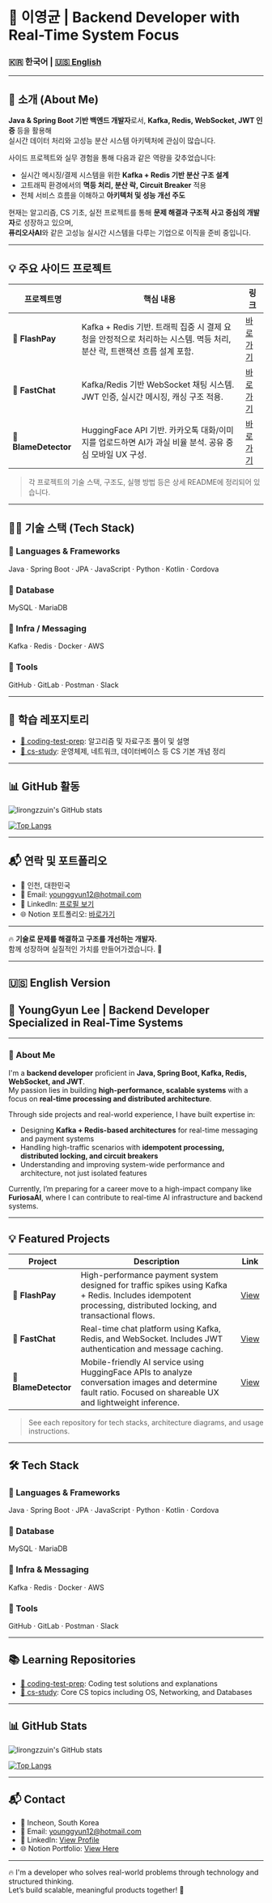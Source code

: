 # 👋 이영균 | Backend Developer with Real-Time System Focus

### 🇰🇷 한국어 | [🇺🇸 English](#-english-version)

---

## 🧭 소개 (About Me)

**Java & Spring Boot 기반 백엔드 개발자**로서, **Kafka, Redis, WebSocket, JWT 인증** 등을 활용해  
실시간 데이터 처리와 고성능 분산 시스템 아키텍처에 관심이 많습니다.

사이드 프로젝트와 실무 경험을 통해 다음과 같은 역량을 갖추었습니다:

- 실시간 메시징/결제 시스템을 위한 **Kafka + Redis 기반 분산 구조 설계**
- 고트래픽 환경에서의 **멱등 처리, 분산 락, Circuit Breaker** 적용
- 전체 서비스 흐름을 이해하고 **아키텍처 및 성능 개선 주도**

현재는 알고리즘, CS 기초, 실전 프로젝트를 통해 **문제 해결과 구조적 사고 중심의 개발자**로 성장하고 있으며,  
**퓨리오사AI**와 같은 고성능 실시간 시스템을 다루는 기업으로 이직을 준비 중입니다.

---

## 💡 주요 사이드 프로젝트

| 프로젝트명 | 핵심 내용 | 링크 |
|------------|-----------|------|
| 🔷 **FlashPay** | Kafka + Redis 기반. 트래픽 집중 시 결제 요청을 안정적으로 처리하는 시스템. 멱등 처리, 분산 락, 트랜잭션 흐름 설계 포함. | [바로가기](https://github.com/lirongzzuin/FlashPay) |
| 🔷 **FastChat** | Kafka/Redis 기반 WebSocket 채팅 시스템. JWT 인증, 실시간 메시징, 캐싱 구조 적용. | [바로가기](https://github.com/lirongzzuin/FastChat) |
| 🔷 **BlameDetector** | HuggingFace API 기반. 카카오톡 대화/이미지를 업로드하면 AI가 과실 비율 분석. 공유 중심 모바일 UX 구성. | [바로가기](https://github.com/lirongzzuin/BlameDetector) |

> 각 프로젝트의 기술 스택, 구조도, 실행 방법 등은 상세 README에 정리되어 있습니다.

---

## 🧑‍💻 기술 스택 (Tech Stack)

### 🔹 Languages & Frameworks  
Java · Spring Boot · JPA · JavaScript · Python · Kotlin · Cordova

### 🔹 Database  
MySQL · MariaDB

### 🔹 Infra / Messaging  
Kafka · Redis · Docker · AWS

### 🔹 Tools  
GitHub · GitLab · Postman · Slack

---

## 📘 학습 레포지토리

- [📁 coding-test-prep](https://github.com/lirongzzuin/coding-test-prep): 알고리즘 및 자료구조 풀이 및 설명
- [📁 cs-study](https://github.com/lirongzzuin/cs-study): 운영체제, 네트워크, 데이터베이스 등 CS 기본 개념 정리

---

## 📊 GitHub 활동

![lirongzzuin's GitHub stats](https://github-readme-stats.vercel.app/api?username=lirongzzuin&show_icons=true&theme=gruvbox)

[![Top Langs](https://github-readme-stats.vercel.app/api/top-langs/?username=lirongzzuin&layout=compact&theme=gruvbox_light&langs_count=5)](https://github.com/anuraghazra/github-readme-stats)

---

## 📬 연락 및 포트폴리오

- 📍 인천, 대한민국  
- 📧 Email: [younggyun12@hotmail.com](mailto:younggyun12@hotmail.com)  
- 💼 LinkedIn: [프로필 보기](https://www.linkedin.com/in/%EC%98%81%EA%B7%A0-%EC%9D%B4-b2b4532b6)  
- 🌐 Notion 포트폴리오: [바로가기](https://swamp-force-6e6.notion.site/Developer-YG-s-289e71bb7258468fb045b6d70b54eb10?pvs=4)

---

🔥 **기술로 문제를 해결하고 구조를 개선하는 개발자.**  
함께 성장하며 실질적인 가치를 만들어가겠습니다. 🚀

---

## 🇺🇸 English Version

## 👋 YoungGyun Lee | Backend Developer Specialized in Real-Time Systems

---

### 🧭 About Me

I'm a **backend developer** proficient in **Java, Spring Boot, Kafka, Redis, WebSocket, and JWT**.  
My passion lies in building **high-performance, scalable systems** with a focus on **real-time processing and distributed architecture**.

Through side projects and real-world experience, I have built expertise in:

- Designing **Kafka + Redis-based architectures** for real-time messaging and payment systems
- Handling high-traffic scenarios with **idempotent processing, distributed locking, and circuit breakers**
- Understanding and improving system-wide performance and architecture, not just isolated features

Currently, I’m preparing for a career move to a high-impact company like **FuriosaAI**, where I can contribute to real-time AI infrastructure and backend systems.

---

## 💡 Featured Projects

| Project | Description | Link |
|---------|-------------|------|
| 🔷 **FlashPay** | High-performance payment system designed for traffic spikes using Kafka + Redis. Includes idempotent processing, distributed locking, and transactional flows. | [View](https://github.com/lirongzzuin/FlashPay) |
| 🔷 **FastChat** | Real-time chat platform using Kafka, Redis, and WebSocket. Includes JWT authentication and message caching. | [View](https://github.com/lirongzzuin/FastChat) |
| 🔷 **BlameDetector** | Mobile-friendly AI service using HuggingFace APIs to analyze conversation images and determine fault ratio. Focused on shareable UX and lightweight inference. | [View](https://github.com/lirongzzuin/BlameDetector) |

> See each repository for tech stacks, architecture diagrams, and usage instructions.

---

## 🛠 Tech Stack

### 🔹 Languages & Frameworks  
Java · Spring Boot · JPA · JavaScript · Python · Kotlin · Cordova

### 🔹 Database  
MySQL · MariaDB

### 🔹 Infra & Messaging  
Kafka · Redis · Docker · AWS

### 🔹 Tools  
GitHub · GitLab · Postman · Slack

---

## 📚 Learning Repositories

- [📁 coding-test-prep](https://github.com/lirongzzuin/coding-test-prep): Coding test solutions and explanations  
- [📁 cs-study](https://github.com/lirongzzuin/cs-study): Core CS topics including OS, Networking, and Databases

---

## 📊 GitHub Stats

![lirongzzuin's GitHub stats](https://github-readme-stats.vercel.app/api?username=lirongzzuin&show_icons=true&theme=gruvbox)

[![Top Langs](https://github-readme-stats.vercel.app/api/top-langs/?username=lirongzzuin&layout=compact&theme=gruvbox_light&langs_count=5)](https://github.com/anuraghazra/github-readme-stats)

---

## 📬 Contact

- 📍 Incheon, South Korea  
- 📧 Email: [younggyun12@hotmail.com](mailto:younggyun12@hotmail.com)  
- 💼 LinkedIn: [View Profile](https://www.linkedin.com/in/%EC%98%81%EA%B7%A0-%EC%9D%B4-b2b4532b6)  
- 🌐 Notion Portfolio: [View Here](https://swamp-force-6e6.notion.site/Developer-YG-s-289e71bb7258468fb045b6d70b54eb10?pvs=4)

---

🔥 I'm a developer who solves real-world problems through technology and structured thinking.  
Let’s build scalable, meaningful products together! 🚀
